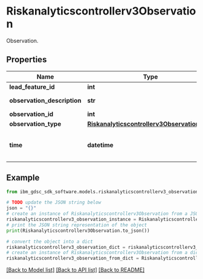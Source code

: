 # Riskanalyticscontrollerv3Observation

Observation.

## Properties

Name | Type | Description | Notes
------------ | ------------- | ------------- | -------------
**lead_feature_id** | **int** | Lead feature id. | [optional] 
**observation_description** | **str** | Observation description. | [optional] 
**observation_id** | **int** | Id. | [optional] 
**observation_type** | [**Riskanalyticscontrollerv3ObservationType**](Riskanalyticscontrollerv3ObservationType.md) |  | [optional] 
**time** | **datetime** | Time - date in format YYYY-MM-DDTHH:mm:ssZ. | [optional] 

## Example

```python
from ibm_gdsc_sdk_software.models.riskanalyticscontrollerv3_observation import Riskanalyticscontrollerv3Observation

# TODO update the JSON string below
json = "{}"
# create an instance of Riskanalyticscontrollerv3Observation from a JSON string
riskanalyticscontrollerv3_observation_instance = Riskanalyticscontrollerv3Observation.from_json(json)
# print the JSON string representation of the object
print(Riskanalyticscontrollerv3Observation.to_json())

# convert the object into a dict
riskanalyticscontrollerv3_observation_dict = riskanalyticscontrollerv3_observation_instance.to_dict()
# create an instance of Riskanalyticscontrollerv3Observation from a dict
riskanalyticscontrollerv3_observation_from_dict = Riskanalyticscontrollerv3Observation.from_dict(riskanalyticscontrollerv3_observation_dict)
```
[[Back to Model list]](../README.md#documentation-for-models) [[Back to API list]](../README.md#documentation-for-api-endpoints) [[Back to README]](../README.md)


